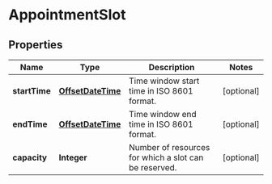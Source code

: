 
# AppointmentSlot

## Properties
Name | Type | Description | Notes
------------ | ------------- | ------------- | -------------
**startTime** | [**OffsetDateTime**](OffsetDateTime.md) | Time window start time in ISO 8601 format. |  [optional]
**endTime** | [**OffsetDateTime**](OffsetDateTime.md) | Time window end time in ISO 8601 format. |  [optional]
**capacity** | **Integer** | Number of resources for which a slot can be reserved. |  [optional]



